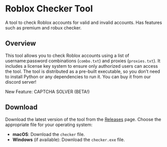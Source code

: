 # Roblox Checker Tool

A tool to check Roblox accounts for valid and invalid accounts. Has features such as premium and robux checker.

## Overview
This tool allows you to check Roblox accounts using a list of username:password combinations (`combo.txt`) and proxies (`proxies.txt`). It includes a license key system to ensure only authorized users can access the tool. The tool is distributed as a pre-built executable, so you don’t need to install Python or any dependencies to run it. You can buy it from our discord server!

New Feature: CAPTCHA SOLVER (BETA!)

## Download
Download the latest version of the tool from the [Releases](https://github.com/xGCrafter/PolygonR/releases) page. Choose the appropriate file for your operating system:
- **macOS**: Download the `checker` file.
- **Windows** (if available): Download the `checker.exe` file.
